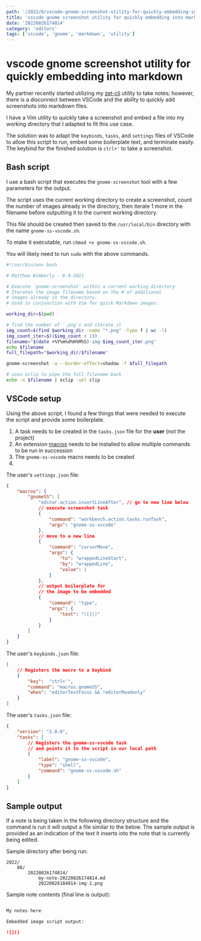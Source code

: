 ```yaml
---
path: '/2022/8/vscode-gnome-screenshot-utility-for-quickly-embedding-into-markdown-20220826174814'
title: 'vscode gnome screenshot utility for quickly embedding into markdown'
date: '20220826174814'
category: 'editors'
tags: ['vscode', 'gnome', 'markdown', 'utility']
---
```


# vscode gnome screenshot utility for quickly embedding into markdown
My partner recently started utilizing my [zet-cli](https://github.com/mattdood/zet-cli)
utility to take notes; however, there is a disconnect between VSCode
and the ability to quickly add screenshots into markdown files.

I have a Vim utility to quickly take a screenshot and embed a file into
my working directory that I adapted to fit this use case.

The solution was to adapt the `keybinds`, `tasks`, and `settings` files of VSCode
to allow this script to run, embed some boilerplate text, and terminate easily.
The keybind for the finished solution is `ctrl+'` to take a screenshot.

## Bash script
I use a bash script that executes the `gnome-screenshot` tool with a few
parameters for the output.

The script uses the current working directory to create a screenshot,
count the number of images already in the directory, then iterate 1 more
in the filename before outputting it to the current working directory.

This file should be created then saved to the `/usr/local/bin` directory
with the name `gnome-ss-vscode.sh`.

To make it executable, run `chmod +x gnome-ss-vscode.sh`.

You will likely need to run `sudo` with the above commands.

```bash
#!/usr/bin/env bash

# Matthew Wimberly - 6-9-2021

# Execute `gnome-screenshot` within a current working directory.
# Iterates the image filename based on the # of additional
# images already in the directory.
# Used in conjunction with Vim for quick Markdown images.

working_dir=$(pwd)

# find the number of `.png`s and iterate it
img_count=$(find $working_dir -name "*.png" -type f | wc -l)
img_count_iter=$(($img_count + 1))
filename="$(date +%Y%m%d%H%M%S)-img-$img_count_iter.png"
echo $filename
full_filepath="$working_dir/$filename"

gnome-screenshot -a --border-effect=shadow -f $full_filepath

# uses xclip to pipe the full filename back
echo -n $filename | xclip -sel clip
```

## VSCode setup
Using the above script, I found a few things that were needed to execute
the script and provide some boilerplate.
1. A task needs to be created in the `tasks.json` file for the **user** (not the project)
1. An extension [macros](https://github.com/geddski/macros) needs to be installed
to allow multiple commands to be run in succession
1. The `gnome-ss-vscode` macro needs to be created
1.

The user's `settings.json` file:
```json
{
    "macros": {
        "gnomeSS": [
            "editor.action.insertLineAfter", // go to new line below
            // execute screenshot task
            {
                "command": "workbench.action.tasks.runTask",
                "args": "gnome-ss-vscode"
            },
            // move to a new line
            {
                "command": "cursorMove",
                "args": {
                    "to": "wrappedLineStart",
                    "by": "wrappedLine",
                    "value": 1
                }
            },
            // output boilerplate for
            // the image to be embedded
            {
                "command": "type",
                "args": {
                    "text": "![]()"
                }
            }
        ]
    }
}
```

The user's `keybinds.json` file:
```json
[
    // Registers the macro to a keybind
    {
        "key":  "ctrl+'",
        "command": "macros.gnomeSS",
        "when": "editorTextFocus && !editorReadonly"
    }
]
```

The user's `tasks.json` file:
```json
{
    "version": "2.0.0",
    "tasks": [
        // Registers the gnome-ss-vscode task
        // and points it to the script in our local path
        {
            "label": "gnome-ss-vscode",
            "type": "shell",
            "command": "gnome-ss-vscode.sh"
        }
    ]
}
```

## Sample output
If a note is being taken in the following directory structure and the command is run
it will output a file similar to the below. The sample output is provided as
an indication of the text it inserts into the note that is currently being
edited.

Sample directory after being run:
```
2022/
    08/
        20220826174814/
            my-note-20220826174814.md
            20220826184814-img-1.png
```

Sample note contents (final line is output):
```markdown

My notes here

Embedded image script output:

![]()
```

